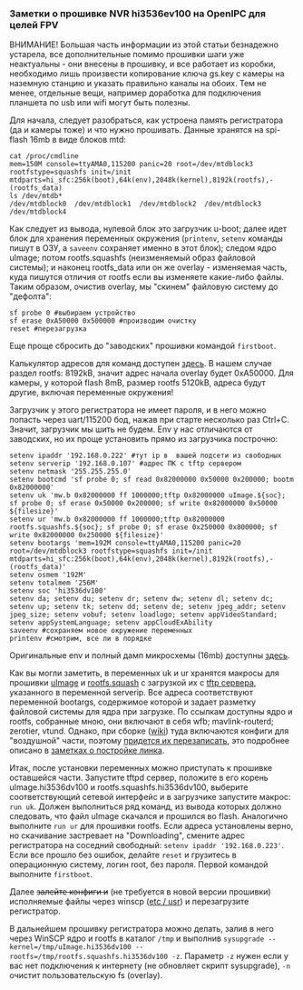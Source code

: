 ### Заметки о прошивке NVR hi3536ev100 на OpenIPC для целей FPV

ВНИМАНИЕ! Большая часть информации из этой статьи безнадежно устарела, все дополнительные помимо прошивки шаги уже неактуальны - они внесены в прошивку, и все работает из коробки, необходимо лишь произвести копирование ключа gs.key с камеры на наземную станцию и указать правильно каналы на обоих.
Тем не менее, отдельные вещи, например доработка для подключения планшета по usb или wifi могут быть полезны.


Для начала, следует разобраться, как устроена память регистратора (да и камеры тоже) и что нужно прошивать. Данные хранятся на spi-flash 16mb в виде блоков mtd:

```
cat /proc/cmdline
mem=150M console=ttyAMA0,115200 panic=20 root=/dev/mtdblock3 rootfstype=squashfs init=/init mtdparts=hi_sfc:256k(boot),64k(env),2048k(kernel),8192k(rootfs),-(rootfs_data)
ls /dev/mtdb*
/dev/mtdblock0  /dev/mtdblock1  /dev/mtdblock2  /dev/mtdblock3  /dev/mtdblock4
```
Как следует из вывода, нулевой блок это загрузчик u-boot; далее идет блок для хранения переменных окружения (`printenv`, `setenv` команды пишут в ОЗУ, а `saveenv` сохраняет именно в этот блок); следом ядро uImage; потом rootfs.squashfs (неизменяемый образ файловой системы); и наконец rootfs_data или он же overlay - изменяемая часть, куда пишутся отличия от rootfs если вы изменяете какие-либо файлы. Таким образом, очистив overlay, мы "скинем" файловую систему до "дефолта":
```
sf probe 0 #выбираем устройство
sf erase 0xA50000 0x500000 #производим очистку
reset #перезагрузка
```
Еще проще сбросить до "заводских" прошивки командой `firstboot`.

Калькулятор адресов для команд доступен [здесь](https://openipc.org/tools/firmware-partitions-calculation). В нашем случае раздел rootfs: 8192kB, значит адрес начала overlay будет 0xA50000. Для камеры, у которой flash 8mB, размер rootfs 5120kB, адреса будут другие, включая переменные окружения!


Загрузчик у этого регистратора не имеет пароля, и в него можно попасть через uart/115200 бод, нажав при старте несколько раз Ctrl+C. Значит, загрузчик мы шить не будем. Env у нас отличаются от заводских, но их проще установить прямо из загрузчика построчно:
```
setenv ipaddr '192.168.0.222' #тут ip в  вашей подсети из свободных
setenv serverip '192.168.0.107' #адрес ПК с tftp сервером
setenv netmask '255.255.255.0'
setenv bootcmd 'sf probe 0; sf read 0x82000000 0x50000 0x200000; bootm 0x82000000'
setenv uk 'mw.b 0x82000000 ff 1000000;tftp 0x82000000 uImage.${soc}; sf probe 0; sf erase 0x50000 0x200000; sf write 0x82000000 0x50000 ${filesize}'
setenv ur 'mw.b 0x82000000 ff 1000000;tftp 0x82000000 rootfs.squashfs.${soc}; sf probe 0; sf erase 0x250000 0x800000; sf write 0x82000000 0x250000 ${filesize}'
setenv bootargs 'mem=192M console=ttyAMA0,115200 panic=20 root=/dev/mtdblock3 rootfstype=squashfs init=/init mtdparts=hi_sfc:256k(boot),64k(env),2048k(kernel),8192k(rootfs),-(rootfs_data)'
setenv osmem '192M'
setenv totalmem '256M'
setenv soc 'hi3536dv100'
setenv da; setenv du; setenv dr; setenv dw; setenv dl; setenv dc; setenv up; setenv tk; setenv dd; setenv de; setenv jpeg_addr; setenv jpeg_size; setenv vobuf; setenv loadlogo; setenv appVideoStandard; setenv appSystemLanguage; setenv appCloudExAbility
saveenv #сохраняем новое окружение переменных
printenv #смотрим, все ли в порядке
```
Оригинальные env и полный дамп микросхемы (16mb) доступны [здесь](https://github.com/OpenIPC/sandbox-fpv/tree/master/hi3536dv100/original_firmware).

Как вы могли заметить, в переменных uk и ur хранятся макросы для прошивки [uImage](https://github.com/OpenIPC/sandbox-fpv/raw/master/hi3536dv100/uImage.hi3536dv100) и [rootfs.squash](https://github.com/OpenIPC/sandbox-fpv/raw/master/hi3536dv100/rootfs.squashfs.hi3536dv100) с загрузкой их с [tftp сервера](https://pjo2.github.io/tftpd64/), указанного в переменной serverip. Все адреса соответствуют переменной bootargs, содержимое которой и задает разметку файловой системы для ядра при загрузке. По ссылкам доступны ядро и rootfs, собранные мною, они включают в себя wfb; mavlink-routerd; zerotier, vtund. Однако, при сборке ([wiki](https://github.com/OpenIPC/wiki/blob/master/en/building.md)) туда включаются конфиги для "воздушной" части, поэтому [придется их перезаписать](hi3536dv100), это подробнее описано в [заметках о постройке линка](notes_link_gk7205v200_hi3536ev100.md).

Итак, после установки переменных можно приступать к прошивке оставшейся части. Запустите tftpd сервер, положите в его корень uImage.hi3536dv100 и rootfs.squashfs.hi3536dv100, выберите соответствующий сетевой интерфейс и в загрузчике запустите макрос: `run uk`. Должен выполниться ряд команд, из вывода которых должно следовать, что файл uImage скачался и прошился во flash. Аналогично выполните `run ur` для прошивки rootfs. Если адреса установлены верно, но скачивание застревает на "Downloading", смените адрес регистратора на соседний свободный: `setenv ipaddr '192.168.0.223'`.
Если все прошло без ошибок, делайте `reset` и грузитесь в операционную систему, логин root, без пароля. Первой командой выполните `firstboot`.

Далее ~~залейте конфиги и~~ (не требуется в новой версии прошивки) исполняемые файлы через winscp ([etc / usr](https://github.com/OpenIPC/sandbox-fpv/tree/master/hi3536dv100)) и перезагрузите регистратор.

В дальнейшем прошивку регистратора можно делать, залив в него через WinSCP ядро и rootfs в каталог `/tmp` и выполнив `sysupgrade --kernel=/tmp/uImage.hi3536dv100 --rootfs=/tmp/rootfs.squashfs.hi3536dv100 -z`. Параметр `-z` нужен если у вас нет подключения к интернету (не обновляет скрипт sysupgrade), `-n` очистит пользовательскую fs (overlay).
